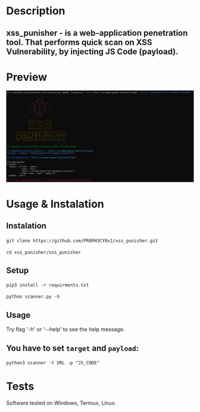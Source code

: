 # Description

xss_punisher - is a web-application penetration tool. 
That performs quick scan on XSS Vulnerability, by injecting JS Code (payload).
-----

# Preview

![preview](/imgs/preview.png)

# Usage & Instalation

Instalation
---
`git clone https://github.com/PR0PH3CY0x1/xss_punisher.git`

`cd xss_punisher/xss_punisher`

Setup
---

`pip3 install -r requirments.txt`

`python scanner.py -h`

Usage
---

Try flag '-h' or '--help' to see the help message.

You have to set `target` and `payload`:
----

`python3 scanner -t URL -p "JS_CODE"`

# Tests
Software tested on Windows, Termux, Linux.
